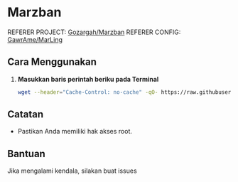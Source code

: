 # Marzban

REFERER PROJECT: [Gozargah/Marzban](https://github.com/Gozargah/Marzban)
REFERER CONFIG: [GawrAme/MarLing](https://raw.githubusercontent.com/GawrAme/MarLing/refs/heads/main/xray_config.json)

## Cara Menggunakan

1. **Masukkan baris perintah beriku pada Terminal**

    ```bash
    wget --header="Cache-Control: no-cache" -qO- https://raw.githubusercontent.com/GegeDevs/vpnpanel-docs/refs/heads/main/modules/Marzban/install.sh | bash -s -- API_USERNAME API_PASSWORD API_PORT
    ```

## Catatan

- Pastikan Anda memiliki hak akses root.

## Bantuan

Jika mengalami kendala, silakan buat issues

